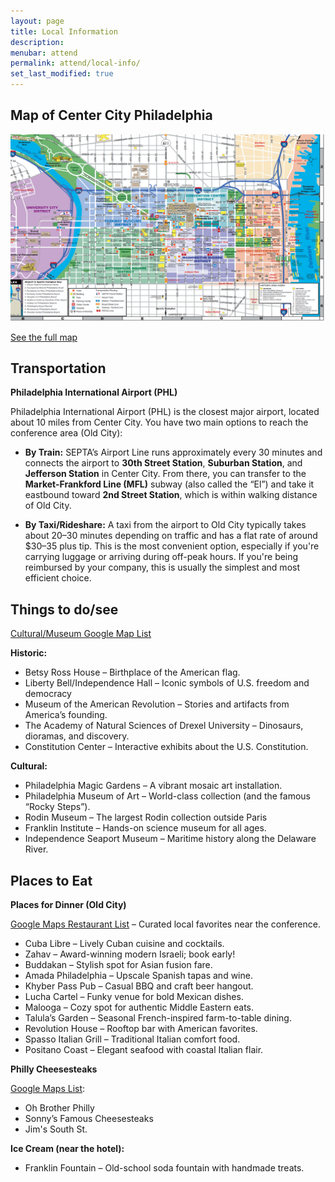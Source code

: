 ```yaml
---
layout: page
title: Local Information
description: 
menubar: attend
permalink: attend/local-info/
set_last_modified: true
---
```


## Map of Center City Philadelphia

<img src = "../../assets/img/map.png">

[See the full map](https://www.visitphilly.com/wp-content/uploads/2024/04/Walking-Flat-PHLCVB-Map.pdf)

## Transportation
**Philadelphia International Airport (PHL)**

Philadelphia International Airport (PHL) is the closest major airport, located about 10 miles from Center City. You have two main options to reach the conference area (Old City):

* **By Train:**
SEPTA’s Airport Line runs approximately every 30 minutes and connects the airport to **30th Street Station**, **Suburban Station**, and **Jefferson Station** in Center City. From there, you can transfer to the **Market-Frankford Line (MFL)** subway (also called the “El”) and take it eastbound toward **2nd Street Station**, which is within walking distance of Old City.


* **By Taxi/Rideshare:**
A taxi from the airport to Old City typically takes about 20–30 minutes depending on traffic and has a flat rate of around $30–35 plus tip. This is the most convenient option, especially if you're carrying luggage or arriving during off-peak hours. If you're being reimbursed by your company, this is usually the simplest and most efficient choice.


## Things to do/see

[Cultural/Museum Google Map List](https://maps.app.goo.gl/JW73CWgCyTsP3mMr8)

**Historic:**
- Betsy Ross House – Birthplace of the American flag.
- Liberty Bell/Independence Hall – Iconic symbols of U.S. freedom and democracy
- Museum of the American Revolution – Stories and artifacts from America’s founding.
- The Academy of Natural Sciences of Drexel University – Dinosaurs, dioramas, and discovery.
- Constitution Center – Interactive exhibits about the U.S. Constitution.

**Cultural:**
- Philadelphia Magic Gardens – A vibrant mosaic art installation.
- Philadelphia Museum of Art – World-class collection (and the famous “Rocky Steps”).
- Rodin Museum – The largest Rodin collection outside Paris
- Franklin Institute – Hands-on science museum for all ages.
- Independence Seaport Museum – Maritime history along the Delaware River.

## Places to Eat

**Places for Dinner (Old City)**

[Google Maps Restaurant List](https://maps.app.goo.gl/rhDzkr5QqzftMc3r9) – Curated local favorites near the conference.

- Cuba Libre – Lively Cuban cuisine and cocktails.
- Zahav – Award-winning modern Israeli; book early!
- Buddakan – Stylish spot for Asian fusion fare.
- Amada Philadelphia – Upscale Spanish tapas and wine.
- Khyber Pass Pub – Casual BBQ and craft beer hangout.
- Lucha Cartel – Funky venue for bold Mexican dishes.
- Malooga – Cozy spot for authentic Middle Eastern eats.
- Talula’s Garden – Seasonal French-inspired farm-to-table dining.
- Revolution House – Rooftop bar with American favorites.
- Spasso Italian Grill – Traditional Italian comfort food.
- Positano Coast – Elegant seafood with coastal Italian flair.

**Philly Cheesesteaks** 

[Google Maps List](https://maps.app.goo.gl/2nkRi3u8n72LVseV6): 
- Oh Brother Philly
- Sonny’s Famous Cheesesteaks
- Jim's South St.

**Ice Cream (near the hotel):**
- Franklin Fountain – Old-school soda fountain with handmade treats.




